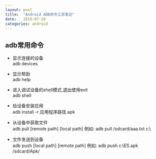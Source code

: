 ```yaml
---
layout: post
title:  "Android ADB命令工具笔记"
date:   2016-07-20
categories: android
---
```


## adb常用命令

* 显示连接的设备    
adb devices

* 显示帮助    
adb help

* 进入调试设备的shell模式,退出使用exit    
adb shell

* 给设备安装应用    
adb install -r 应用程序路径.apk

* 从设备中获取文件    
adb pull [remote path] [local path]   例如: adb pull /sdcard/aaa.txt c:\

* 文件发送到设备    
adb push [local path] [remote path] 例如: adb push c:\ES.apk /sdcard/Apk/

